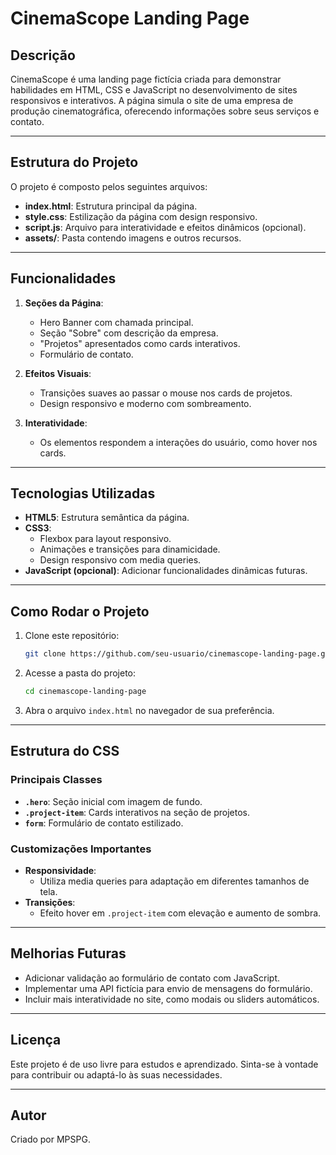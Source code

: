 # CinemaScope Landing Page

## Descrição
CinemaScope é uma landing page fictícia criada para demonstrar habilidades em HTML, CSS e JavaScript no desenvolvimento de sites responsivos e interativos. A página simula o site de uma empresa de produção cinematográfica, oferecendo informações sobre seus serviços e contato.

---

## Estrutura do Projeto

O projeto é composto pelos seguintes arquivos:

- **index.html**: Estrutura principal da página.
- **style.css**: Estilização da página com design responsivo.
- **script.js**: Arquivo para interatividade e efeitos dinâmicos (opcional).
- **assets/**: Pasta contendo imagens e outros recursos.

---

## Funcionalidades

1. **Seções da Página**:
   - Hero Banner com chamada principal.
   - Seção "Sobre" com descrição da empresa.
   - "Projetos" apresentados como cards interativos.
   - Formulário de contato.

2. **Efeitos Visuais**:
   - Transições suaves ao passar o mouse nos cards de projetos.
   - Design responsivo e moderno com sombreamento.

3. **Interatividade**:
   - Os elementos respondem a interações do usuário, como hover nos cards.

---

## Tecnologias Utilizadas

- **HTML5**: Estrutura semântica da página.
- **CSS3**:
  - Flexbox para layout responsivo.
  - Animações e transições para dinamicidade.
  - Design responsivo com media queries.
- **JavaScript (opcional)**: Adicionar funcionalidades dinâmicas futuras.

---

## Como Rodar o Projeto

1. Clone este repositório:

   ```bash
   git clone https://github.com/seu-usuario/cinemascope-landing-page.git
   ```

2. Acesse a pasta do projeto:

   ```bash
   cd cinemascope-landing-page
   ```

3. Abra o arquivo `index.html` no navegador de sua preferência.

---

## Estrutura do CSS

### Principais Classes

- **`.hero`**: Seção inicial com imagem de fundo.
- **`.project-item`**: Cards interativos na seção de projetos.
- **`form`**: Formulário de contato estilizado.

### Customizações Importantes

- **Responsividade**:
  - Utiliza media queries para adaptação em diferentes tamanhos de tela.
- **Transições**:
  - Efeito hover em `.project-item` com elevação e aumento de sombra.

---

## Melhorias Futuras

- Adicionar validação ao formulário de contato com JavaScript.
- Implementar uma API fictícia para envio de mensagens do formulário.
- Incluir mais interatividade no site, como modais ou sliders automáticos.

---

## Licença

Este projeto é de uso livre para estudos e aprendizado. Sinta-se à vontade para contribuir ou adaptá-lo às suas necessidades.

---

## Autor

Criado por MPSPG.
